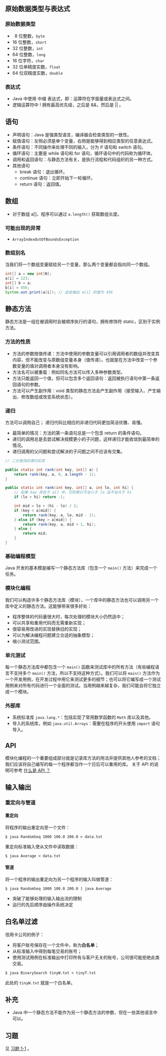 ## 原始数据类型与表达式

### 原始数据类型
- &ensp;8 位整数，`byte `
- 16 位整数，`short`
- 32 位整数，`int`
- 64 位整数，`long`
- 16 位字符，`char`
- 32 位单精度实数，`float`
- 64 位双精度实数，`double`

### 表达式
- Java 中使用 中缀 表达式，即：运算符在字面量或表达式之间。
- 逻辑运算符中 ! 拥有最高优先级，之后是 &&，然后是 \|\| 。

## 语句

- 声明语句：Java 是强类型语言，编译器会检查类型的一致性。
- 赋值语句：左侧必须是单个变量，右侧是能够得到相应类型的任意表达式。
- 条件语句：不同操作来处理不同的输入，分为 if 语句和 switch 语句。
- 循环语句：主要是 while 语句和 for 语句，循环语句中的代码称为循环体。
- 调用和返回语句：与静态方法有关，是执行流程和代码组织的另一种方式。
- 其他语句
    - break 语句：退出循环。
    - continue 语句：立即开始下一轮循环。
    - return 语句：返回值。

## 数组

- 对于数组 a[]，程序可以通过 `a.length()` 获取数组长度。

### 可能出现的异常

- `ArrayIndexOutOfBoundsException`

### 数组别名

当我们将一个数组变量赋给另一个变量，那么两个变量都会指向同一个数组。

```java
int[] a = new int[N];
a[i] = 123;
int[] b = a;
b[i] = 456;
System.out.print(a[i]); // 此处输出 a[i] 的值为 456
```

## 静态方法

静态方法是一组在被调用时会被顺序执行的语句，拥有修饰符 static，区别于实例方法。

### 方法的性质

- 方法的参数按值传递：方法中使用的参数变量可以引用调用者的数组并改变其内容，但不能改变与原数组变量本身（值传递）。也就是在方法中改变一个参数变量的值对调用者本身没有影响。
- 方法名可以被重载：例如同名方法可以传入多种参数类型。
- 方法只能返回一个值，但可以包含多个返回语句：返回被执行语句中第一条返回语句的参数。
- 方法可以产生副作用：void 类型的静态方法会产生副作用（接受输入、产生输出、修改数组或改变系统状态）。

### 递归

方法可以调用自己；
递归代码比相应的非递归代码更加简洁优雅、易懂。

- 最简单的情况：方法的第一条语句总是一个包含 return 的条件语句。
- 递归的调用总是去尝试解决规模更小的子问题，这样递归才能收敛到最简单的情况。
- 递归调用的父问题和尝试解决的子问题之间不应该有交集。

```java
// 二分查找的递归实现

public static int rank(int key, int[] a) {
    return rank(key, a, 0, a.length - 1);
}

public static int rank(int key, int[] a, int lo, int hi) {
    // 如果 key 存在于 a[] 中，它的索引不会小于 lo 且不会大于 hi
    if (lo > hi) return -1;

    int mid = lo + (hi - lo) / 2;
    if (key < a[mid]) {
        return rank(key, a, lo, mid - 1);
    } else if (key > a[mid]) {
        return rank(key, a, mid + 1, hi);
    } else {
        return mid;
    }
}
```

### 基础编程模型

Java 开发的基本模是编写一个静态方法库（包含一个 `main()` 方法）来完成一个任务。

### 模块化编程

我们可以构造许多个静态方法库（模块），一个库中的静态方法也可以调用另一个库中定义的静态方法。这能够带来很多好处：

- 程序整体的代码量很大时，每次处理的模块大小仍然适中；
- 可以共享和重用代码而无需重新实现；
- 很容易用改进的实现替换旧的实现；
- 可以为解决编程问题建立合适的抽象模型；
- 缩小测试范围。

### 单元测试

每一个静态方法库中都包含一个 `main()` 函数来测试库中的所有方法（有些编程语言不支持多个 `main()` 方法，所以不支持这种方式）。我们可以将 `main()` 方法作为一个开发用例，在开发过程中用它来测试更多的细节；也可以将它编写成一个测试用例来对所有代码进行一个全面的测试。当用例越来越复杂，我们可能会将它独立成一个模块。

### 外部库

- 系统标准库 `java.lang.*`：包括实现了常用数学函数的 `Math` 库以及其他。
- 导入的系统库，例如 `java.util.Arrays`：需要在程序的开头使用 `import` 语句导入。

## API

模块化编程的一个重要组成部分就是记录库方法的用法并提供其他人参考的文档；
我们应该将自己编写的每一个程序都当作一个日后可以重用的库。
关于 API 的说明可参考 [什么是 API ？](https://www.redhat.com/zh/topics/api/what-are-application-programming-interfaces)

## 输入输出

### 重定向与管道

#### 重定向

将程序的输出重定向至一个文件：

```shell
$ java RandomSeq 1000 100.0 200.0 > data.txt
```

重定向标准输入使从文件中读取数据：

```shell
$ java Average < data.txt
```

#### 管道

将一个程序的输出重定向为另一个程序的输入叫做管道：

```shell
$ java RandomSeq 1000 100.0 200.0 | java Average
```

- 突破了能够处理的输入输出流的限制
- 运行的先后顺序由操作系统决定

## 白名单过滤

信用卡公司的例子：

- 将客户账号保存在一个文件中，称为**白名单**；
- 从标准输入中得到每笔交易的账号；
- 使用测试用例在标准输出中打印所有与客户无关的账号，公司很可能拒绝此类交易。

```shell
$ java BinarySearch tinyW.txt < tinyT.txt
```

此处的 `tinyW.txt` 就是一个白名单。

## 补充

- Java 中一个静态方法不能作为另一个静态方法的参数，但在一些其他语言中可以。

## 习题

见 [习题 1-1]() 。
